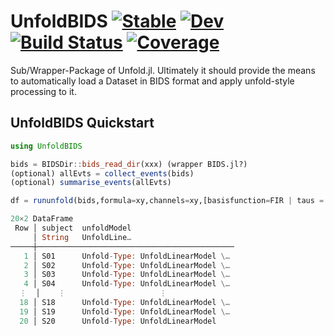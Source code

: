 # UnfoldBIDS [![Stable](https://img.shields.io/badge/docs-stable-blue.svg)](https://reneskukies.github.io/UnfoldBIDS.jl/stable) [![Dev](https://img.shields.io/badge/docs-dev-blue.svg)](https://reneskukies.github.io/UnfoldBIDS.jl/dev) [![Build Status](https://github.com/reneskukies/UnfoldBIDS.jl/actions/workflows/CI.yml/badge.svg?branch=main)](https://github.com/reneskukies/UnfoldBIDS.jl/actions/workflows/CI.yml?query=branch%3Amain) [![Coverage](https://codecov.io/gh/reneskukies/UnfoldBIDS.jl/branch/main/graph/badge.svg)](https://codecov.io/gh/reneskukies/UnfoldBIDS.jl)

Sub/Wrapper-Package of Unfold.jl. Ultimately it should provide the means to automatically load a Dataset in BIDS format and apply unfold-style processing to it. 

## UnfoldBIDS Quickstart

```julia
using UnfoldBIDS

bids = BIDSDir::bids_read_dir(xxx) (wrapper BIDS.jl?)
(optional) allEvts = collect_events(bids)
(optional) summarise_events(allEvts)

df = rununfold(bids,formula=xy,channels=xy,[basisfunction=FIR | taus = [-0.3,1.] ,...)

20×2 DataFrame
 Row │ subject  unfoldModel                       
     │ String   UnfoldLine…                       
─────┼────────────────────────────────────────────
   1 │ S01      Unfold-Type: UnfoldLinearModel \…
   2 │ S02      Unfold-Type: UnfoldLinearModel \…
   3 │ S03      Unfold-Type: UnfoldLinearModel \…
   4 │ S04      Unfold-Type: UnfoldLinearModel \…
  ⋮  │    ⋮                     ⋮
  18 │ S18      Unfold-Type: UnfoldLinearModel \…
  19 │ S19      Unfold-Type: UnfoldLinearModel \…
  20 │ S20      Unfold-Type: UnfoldLinearModel 


```
